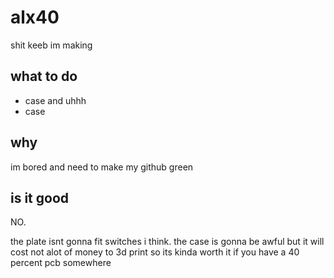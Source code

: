 # alx40
shit keeb im making 

## what to do 

- case 
and uhhh
- case 

## why
im bored and need to make my github green

## is it good

NO. 

the plate isnt gonna fit switches i think.
the case is gonna be awful
but it will cost not alot of money to 3d print so its kinda worth it if you have a 40 percent pcb somewhere
